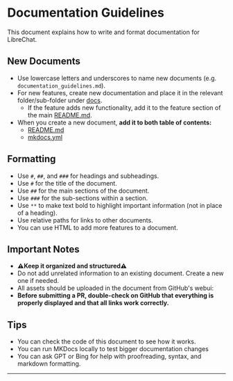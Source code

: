 # Documentation Guidelines

This document explains how to write and format documentation for LibreChat.

## New Documents
- Use lowercase letters and underscores to name new documents (e.g. `documentation_guidelines.md`).
- For new features, create new documentation and place it in the relevant folder/sub-folder under [docs](../../docs/).
  - If the feature adds new functionality, add it to the feature section of the main [README.md](../../README.md).
- When you create a new document, **add it to both table of contents:**
  - [README.md](../../README.md)
  - [mkdocs.yml](../../mkdocs.yml) 

## Formatting
- Use `#`, `##`, and `###` for headings and subheadings.
- Use `#` for the title of the document.
- Use `##` for the main sections of the document.
- Use `###` for the sub-sections within a section.
- Use `**` to make text bold to highlight important information (not in place of a heading).
- Use relative paths for links to other documents.
- You can use HTML to add more features to a document.

## Important Notes
- **⚠️Keep it organized and structured⚠️** 
- Do not add unrelated information to an existing document. Create a new one if needed.
- All assets should be uploaded in the document from GitHub's webui:
- **Before submitting a PR, double-check on GitHub that everything is properly displayed and that all links work correctly.**

## Tips
- You can check the code of this document to see how it works. 
- You can run MKDocs locally to test bigger documentation changes
- You can ask GPT or Bing for help with proofreading, syntax, and markdown formatting. 
  
---